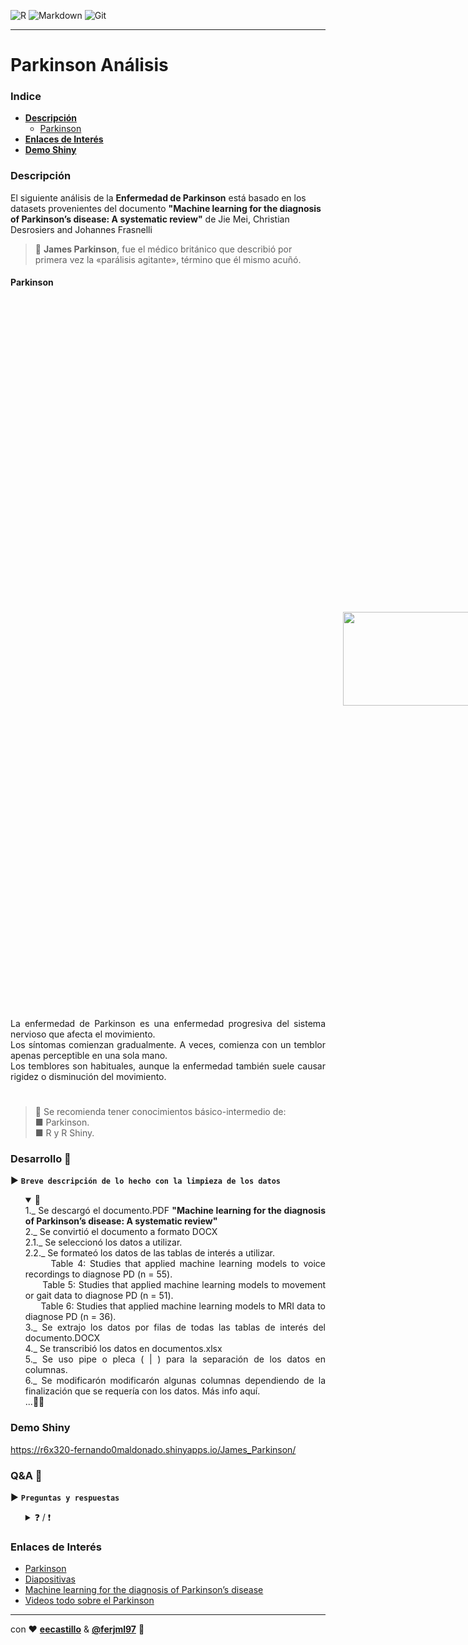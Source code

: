 

![R](https://img.shields.io/badge/R-276DC3?style=flat&logo=r&logoColor=white)
![Markdown](https://img.shields.io/badge/Markdown-000000?style=flat&logo=markdown&logoColor=white)
![Git](https://img.shields.io/badge/-Git-%23F05032?style=flat&logo=git&logoColor=%23ffffff)

---
  
# Parkinson Análisis

### Indice
  - **[Descripción](#Descripción)**
    - [Parkinson]()
  - **[Enlaces de Interés](#Enlaces-de-Interés)**
  - **[Demo Shiny](#Demo-Shiny)** 


### Descripción

El siguiente análisis de la **Enfermedad de Parkinson** está basado en los datasets provenientes del documento **"Machine learning for the diagnosis of Parkinson’s
disease: A systematic review"** de Jie Mei, Christian Desrosiers and Johannes Frasnelli

> 📌  **James Parkinson**, fue el médico británico que describió por primera vez la «parálisis agitante», término que él mismo acuñó.
	
  
#### Parkinson

<div style="text-align: justify;">
<img align="left" src="https://www.intramed.net/UserFiles/vinetas/93250.jpg" height="150" width="250"  hspace="32" style="padding:500">
 
  La enfermedad de Parkinson es una enfermedad progresiva del sistema nervioso que afecta el movimiento.  
  Los síntomas comienzan gradualmente. A veces, comienza con un temblor apenas perceptible en una sola mano.  
  Los temblores son habituales, aunque la enfermedad también suele causar rigidez o disminución del movimiento.

	
	
#	
> 🛑 Se recomienda tener conocimientos básico-intermedio de:  
	■ Parkinson.  
	■ R y R Shiny.

### Desarrollo 🥼
▶ **`Breve descripción de lo hecho con la limpieza de los datos`**
  <ul>
  <details open>
  <summary> 📑 </summary>
    1._ Se descargó el documento.PDF <b>"Machine learning for the diagnosis of Parkinson’s disease: A systematic review"</b> </br>  
    2._ Se convirtió el documento a formato DOCX </br>
	2.1._ Se seleccionó los datos a utilizar. </br>
	2.2._ Se formateó los datos de las tablas de interés a utilizar. </br> 
	&nbsp;&nbsp;&nbsp;&nbsp;&nbsp; Table 4: Studies that applied machine learning models to voice recordings to diagnose PD (n = 55). </br>
	&nbsp;&nbsp;&nbsp;&nbsp;&nbsp; Table 5: Studies that applied machine learning models to movement or gait data to diagnose PD (n = 51). </br>
	&nbsp;&nbsp;&nbsp;&nbsp;&nbsp; Table 6: Studies that applied machine learning models to MRI data to diagnose PD (n = 36). </br>
    3._ Se extrajo los datos por filas de todas las tablas de interés del documento.DOCX </br>
    4._ Se transcribió los datos en documentos.xlsx </br>
    5._ Se uso pipe o pleca ( | ) para la separación de los datos en columnas. </br>
    6._ Se modificarón modificarón algunas columnas dependiendo de la finalización que se requería con los datos. Más info aquí. </br>
   ...🐱‍👤
  </details>
  </ul>
  
### Demo Shiny  
  https://r6x320-fernando0maldonado.shinyapps.io/James_Parkinson/
  
### Q&A 💬
▶ **`Preguntas y respuestas`**
  <ul>
  <details>
  <summary> ❓ / ❗ </summary>
    1._ Qué es la Dopamina? </br>  
      R= Es uno de los muchos neurotransmisores que usan las neuronas para comunicarse entre ellas y es una sustancia que no solo la produce el ser humano, </br>
	 sino también puede ser producida en laboratorios. </br>
	 La dopamina es frecuentemente considerada como la causante de sensaciones placenteras y la sensación de relajación. </br><br>
    2._ Por qué baja la dopamina? </br>
      R= Un grupo de neurólogos expertos explica que todavía se desconocen las causas de la pérdida de neuronas secretoras de dopamina en la enfermedad de Parkinson (EP).</br>
         No se conocen a ciencia cierta los factores de riesgo, pero existen ciertas conexiones. Puede haber factores genéticos en un número pequeño de pacientes.. </br><br>
    3._ Cómo afecta el Parkinson en el habla?? </br>
      R= Los pacientes de Parkinson tienden a tener dificultades para entender y producir oraciones con correcta estructura gramatical. </br>
         Disminución en la velocidad del habla, expresión y duración. Lo que disminuye la fluidez, acentuación y ritmo de la expresión verbal.</br><br>
   
   😃 ...
  </details>
  </ul>
  
### Enlaces de Interés
- [Parkinson](https://www.mayoclinic.org/es-es/diseases-conditions/parkinsons-disease/symptoms-causes/syc-20376055 " Enfermedad de Parkinson")
- [Diapositivas](https://labs.phaser.io/index.html "---")
- [Machine learning for the diagnosis of Parkinson’s
disease](https://arxiv.org/ftp/arxiv/papers/2010/2010.06101.pdf "E-Book PDF")
- [Videos todo sobre el Parkinson](http://ustedyparkinson.com/es-pk/view/m101-a01-entendiendo-la-enfermedad-de-parkinson-animaci%c3%b3n "UstedyParkinson")

---
con ❤ **[eecastillo](https://github.com/eecastillo)** & **[@ferjml97](https://github.com/ferjml97)** 🙂


